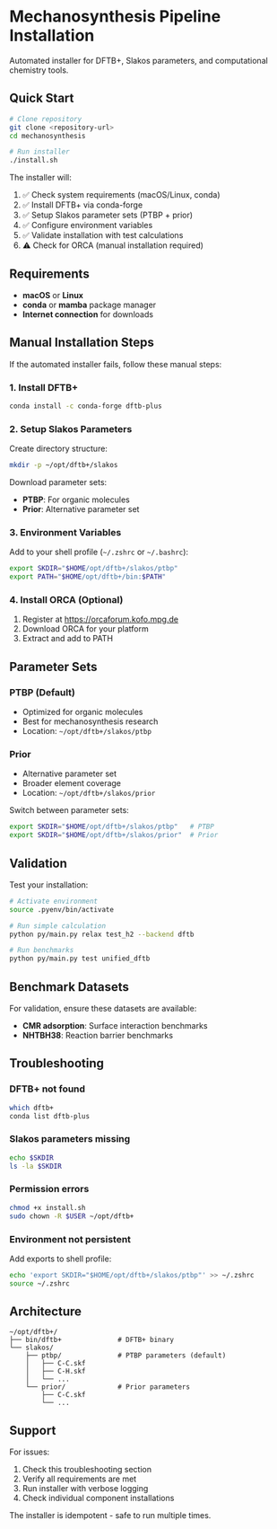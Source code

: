 # Mechanosynthesis Pipeline Installation

Automated installer for DFTB+, Slakos parameters, and computational chemistry tools.

## Quick Start

```bash
# Clone repository
git clone <repository-url>
cd mechanosynthesis

# Run installer
./install.sh
```

The installer will:
1. ✅ Check system requirements (macOS/Linux, conda)
2. ✅ Install DFTB+ via conda-forge
3. ✅ Setup Slakos parameter sets (PTBP + prior)
4. ✅ Configure environment variables
5. ✅ Validate installation with test calculations
6. ⚠️ Check for ORCA (manual installation required)

## Requirements

- **macOS** or **Linux**
- **conda** or **mamba** package manager
- **Internet connection** for downloads

## Manual Installation Steps

If the automated installer fails, follow these manual steps:

### 1. Install DFTB+
```bash
conda install -c conda-forge dftb-plus
```

### 2. Setup Slakos Parameters

Create directory structure:
```bash
mkdir -p ~/opt/dftb+/slakos
```

Download parameter sets:
- **PTBP**: For organic molecules
- **Prior**: Alternative parameter set

### 3. Environment Variables

Add to your shell profile (`~/.zshrc` or `~/.bashrc`):
```bash
export SKDIR="$HOME/opt/dftb+/slakos/ptbp"
export PATH="$HOME/opt/dftb+/bin:$PATH"
```

### 4. Install ORCA (Optional)

1. Register at https://orcaforum.kofo.mpg.de
2. Download ORCA for your platform
3. Extract and add to PATH

## Parameter Sets

### PTBP (Default)
- Optimized for organic molecules
- Best for mechanosynthesis research
- Location: `~/opt/dftb+/slakos/ptbp`

### Prior
- Alternative parameter set
- Broader element coverage
- Location: `~/opt/dftb+/slakos/prior`

Switch between parameter sets:
```bash
export SKDIR="$HOME/opt/dftb+/slakos/ptbp"   # PTBP
export SKDIR="$HOME/opt/dftb+/slakos/prior"  # Prior
```

## Validation

Test your installation:
```bash
# Activate environment
source .pyenv/bin/activate

# Run simple calculation
python py/main.py relax test_h2 --backend dftb

# Run benchmarks
python py/main.py test unified_dftb
```

## Benchmark Datasets

For validation, ensure these datasets are available:
- **CMR adsorption**: Surface interaction benchmarks
- **NHTBH38**: Reaction barrier benchmarks

## Troubleshooting

### DFTB+ not found
```bash
which dftb+
conda list dftb-plus
```

### Slakos parameters missing
```bash
echo $SKDIR
ls -la $SKDIR
```

### Permission errors
```bash
chmod +x install.sh
sudo chown -R $USER ~/opt/dftb+
```

### Environment not persistent
Add exports to shell profile:
```bash
echo 'export SKDIR="$HOME/opt/dftb+/slakos/ptbp"' >> ~/.zshrc
source ~/.zshrc
```

## Architecture

```
~/opt/dftb+/
├── bin/dftb+              # DFTB+ binary
└── slakos/
    ├── ptbp/              # PTBP parameters (default)
    │   ├── C-C.skf
    │   ├── C-H.skf
    │   └── ...
    └── prior/             # Prior parameters
        ├── C-C.skf
        └── ...
```

## Support

For issues:
1. Check this troubleshooting section
2. Verify all requirements are met
3. Run installer with verbose logging
4. Check individual component installations

The installer is idempotent - safe to run multiple times.
